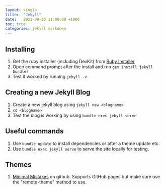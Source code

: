 ```yaml
---
layout: single
title:  "Jekyll"
date:   2021-09-20 11:00:00 +1000
toc: true
categories: jekyll markdown
---
```


## Installing

1. Get the ruby installer (including DevKit) from [Ruby Installer][ruby-installer]
2. Open command prompt after the install and run `gem install jekyll bundler`
3. Test it worked by running `jekyll -v`

## Creating a new Jekyll Blog

1. Create a new jekyll blog using `jekyll new <blogname>`
2. `cd <blogname>`
3. Test the blog is working by using `bundle exec jekyll serve`

## Useful commands

1. Use `bundle update` to install dependencies or after a theme update etc.
2. Use `bundle exec jekyll serve` to serve the site locally for testing.

## Themes

1. [Minimal Mistakes][minimal-mistakes] on github.  Supports GitHub pages but make sure use the "remote-theme" method to use.


[ruby-installer]: https://rubyinstaller.org/
[minimal-mistakes]: https://github.com/mmistakes/minimal-mistakes